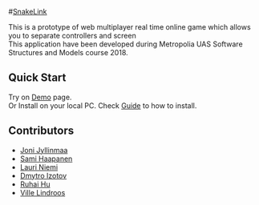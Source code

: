 
#[SnakeLink](https://github.com/samimha/SnakeLink)

This is a prototype of web multiplayer real time online game which allows you to separate controllers and screen<br>
This application have been developed during Metropolia UAS 
Software Structures and Models course 2018.

## Quick Start

Try on [Demo](http://dimon.northeurope.cloudapp.azure.com:8080/SnakeLink/) page.<br>
Or Install on your local PC. Check [Guide](http://www.oracle.com/technetwork/java/javaee/documentation/ee8-install-guide-3894351.html) to how to install.
 
 
## Contributors

* [Joni Jyllinmaa](https://github.com/jonijyl)
* [Sami Haapanen](https://github.com/samimha)
* [Lauri Niemi](https://github.com/laurinie)
* [Dmytro Izotov](https://github.com/Dizotoff)
* [Ruhai Hu](https://github.com/Yintianze32)
* [Ville Lindroos](https://github.com/Ville)

 
